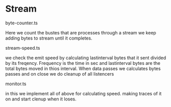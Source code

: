 # Stream

byte-counter.ts

Here we count the bustes that are processes through a stream we keep adding bytes to stream until it completes.

stream-speed.ts

we check the emit speed by calculating lastinterval bytes that it sent divided by its freqency. Frequency is the time in sec and lastinterval bytes are the total bytes moved in thios interval. When data passes we calculates bytes passes  and on close we do cleanup of all listencers

monitor.ts

in this we implement all of above for calculating speed. making traces of it on and start clenup when it loses.